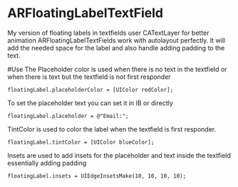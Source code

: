 # ARFloatingLabelTextField
My version of floating labels in textfields user CATextLayer for better animation
ARFloatingLabelTextFields work with autolayout perfectly. It will add the needed space for the label and also handle adding padding to the text.

#Use
The Placeholder color is used when there is no text in the textfield or when there is text but the textfield is not first responder

```floatingLabel.placeholderColor = [UIColor redColor];```

To set the placeholder text you can set it in IB or directly

```floatingLabel.placeholder = @"Email:";```

TintColor is used to color the label when the textfield is first responder.

```floatingLabel.tintColor = [UIColor blueColor];```

Insets are used to add insets for the placeholder and text inside the textfield essentially adding padding

```floatingLabel.insets = UIEdgeInsetsMake(10, 10, 10, 10);```
